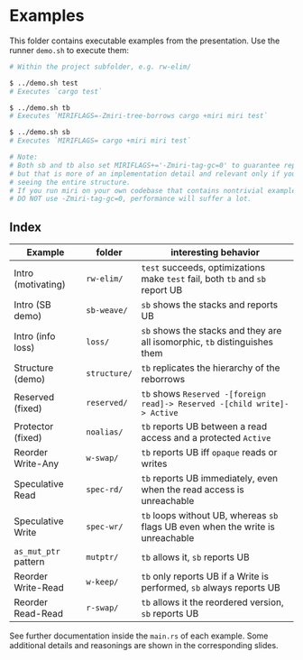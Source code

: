 # Examples

This folder contains executable examples from the presentation.
Use the runner `demo.sh` to execute them:

```sh
# Within the project subfolder, e.g. rw-elim/

$ ../demo.sh test
# Executes `cargo test`

$ ../demo.sh tb
# Executes `MIRIFLAGS=-Zmiri-tree-borrows cargo +miri miri test`

$ ../demo.sh sb
# Executes `MIRIFLAGS= cargo +miri miri test`

# Note:
# Both sb and tb also set MIRIFLAGS+='-Zmiri-tag-gc=0' to guarantee reproducibility,
# but that is more of an implementation detail and relevant only if you care about
# seeing the entire structure.
# If you run miri on your own codebase that contains nontrivial examples,
# DO NOT use -Zmiri-tag-gc=0, performance will suffer a lot.
```

## Index

|Example             |folder      |interesting behavior                                                            |
|--------------------|------------|--------------------------------------------------------------------------------|
|Intro (motivating)  |`rw-elim/`  | `test` succeeds, optimizations make `test` fail, both `tb` and `sb` report UB  |
|Intro (SB demo)     |`sb-weave/` | `sb` shows the stacks and reports UB                                           |
|Intro (info loss)   |`loss/`     | `sb` shows the stacks and they are all isomorphic, `tb` distinguishes them     |
|Structure (demo)    |`structure/`| `tb` replicates the hierarchy of the reborrows                                 |
|Reserved (fixed)    |`reserved/` | `tb` shows `Reserved -[foreign read]-> Reserved -[child write]-> Active`       |
|Protector (fixed)   |`noalias/`  | `tb` reports UB between a read access and a protected `Active`                 |
|Reorder Write-Any   |`w-swap/`   | `tb` reports UB iff `opaque` reads or writes                                   |
|Speculative Read    |`spec-rd/`  | `tb` reports UB immediately, even when the read access is unreachable          |
|Speculative Write   |`spec-wr/`  | `tb` loops without UB, whereas `sb` flags UB even when the write is unreachable|
|`as_mut_ptr` pattern|`mutptr/`   | `tb` allows it, `sb` reports UB                                                |
|Reorder Write-Read  |`w-keep/`   | `tb` only reports UB if a Write is performed, `sb` always reports UB           |
|Reorder Read-Read   |`r-swap/`   | `tb` allows it the reordered version, `sb` reports UB                          |

See further documentation inside the `main.rs` of each example. Some additional details and reasonings
are shown in the corresponding slides.
